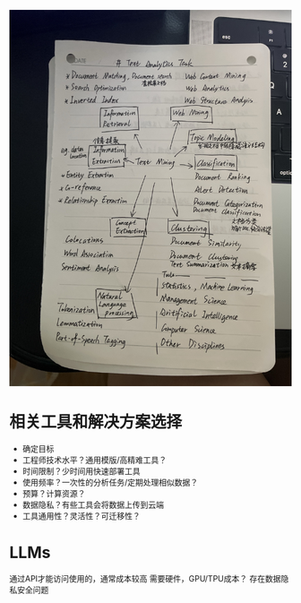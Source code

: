 ![alt text](image.png)

# 相关工具和解决方案选择
- 确定目标
- 工程师技术水平？通用模版/高精难工具？
- 时间限制？少时间用快速部署工具
- 使用频率？一次性的分析任务/定期处理相似数据？
- 预算？计算资源？
- 数据隐私？有些工具会将数据上传到云端
- 工具通用性？灵活性？可迁移性？

# LLMs
通过API才能访问使用的，通常成本较高
需要硬件，GPU/TPU成本？
存在数据隐私安全问题
